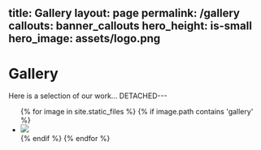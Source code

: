 
title: Gallery
layout: page
permalink: /gallery
callouts: banner_callouts
hero_height: is-small
hero_image: assets/logo.png
---

# Gallery

Here is a selection of our work...
DETACHED---

<ul class="gallery">
  {% for image in site.static_files %}
    {% if image.path contains 'gallery' %}
      <li class="gallery"><a href="{{ image.path }}" target="_blank"><img src="{{ image.path }}" /></a></li>
    {% endif %}
  {% endfor %}
</ul>

